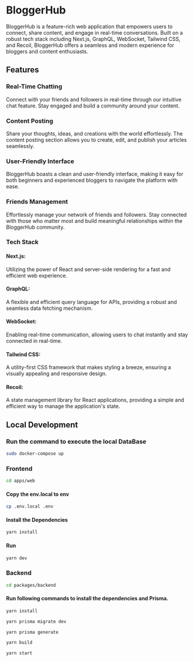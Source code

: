 # BloggerHub

BloggerHub is a feature-rich web application that empowers users to connect, share content, and engage in real-time conversations. Built on a robust tech stack including Next.js, GraphQL, WebSocket, Tailwind CSS, and Recoil, BloggerHub offers a seamless and modern experience for bloggers and content enthusiasts.

## Features
### Real-Time Chatting
Connect with your friends and followers in real-time through our intuitive chat feature. Stay engaged and build a community around your content.

### Content Posting
Share your thoughts, ideas, and creations with the world effortlessly. The content posting section allows you to create, edit, and publish your articles seamlessly.

### User-Friendly Interface
BloggerHub boasts a clean and user-friendly interface, making it easy for both beginners and experienced bloggers to navigate the platform with ease.

### Friends Management
Effortlessly manage your network of friends and followers. Stay connected with those who matter most and build meaningful relationships within the BloggerHub community.

### Tech Stack
#### Next.js: 
Utilizing the power of React and server-side rendering for a fast and efficient web experience.
#### GraphQL: 
A flexible and efficient query language for APIs, providing a robust and seamless data fetching mechanism.
#### WebSocket: 
Enabling real-time communication, allowing users to chat instantly and stay connected in real-time.
#### Tailwind CSS: 
A utility-first CSS framework that makes styling a breeze, ensuring a visually appealing and responsive design.
#### Recoil: 
A state management library for React applications, providing a simple and efficient way to manage the application's state.

## Local Development

### Run the command to execute the local DataBase

```sh
sudo docker-compose up
```

### Frontend

```sh
cd apps/web
```
#### Copy the env.local to env

```sh
cp .env.local .env
```

#### Install the Dependencies
```sh
yarn install
```
#### Run
```sh
yarn dev
```

### Backend 

```sh
cd packages/backend
```
#### Run following commands to install the dependencies and Prisma.

```sh
yarn install
```

```sh
yarn prisma migrate dev
```

```sh
yarn prisma generate
```

```sh
yarn build
```

```sh
yarn start
```
